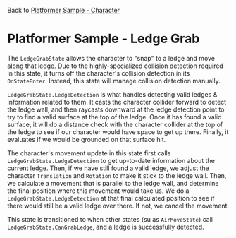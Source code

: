 Back to [Platformer Sample - Character](../character.md)

# Platformer Sample - Ledge Grab

The `LedgeGrabState` allows the character to "snap" to a ledge and move along that ledge. Due to the highly-specialized collision detection required in this state, it turns off the character's collision detection in its `OnStateEnter`. Instead, this state will manage collision detection manually.

`LedgeGrabState.LedgeDetection` is what handles detecting valid ledges & information related to them. It casts the character collider forward to detect the ledge wall, and then raycasts downward at the ledge detection point to try to find a valid surface at the top of the ledge. Once it has found a valid surface, it will do a distance check with the character collider at the top of the ledge to see if our character would have space to get up there. Finally, it evaluates if we would be grounded on that surface hit.

The character's movement update in this state first calls `LedgeGrabState.LedgeDetection` to get up-to-date information about the current ledge. Then, if we have still found a valid ledge, we adjust the character `Translation` and `Rotation` to make it stick to the ledge wall. Then, we calculate a movement that is parallel to the ledge wall, and determine the final position where this movement would take us. We do a `LedgeGrabState.LedgeDetection` at that final calculated position to see if there would still be a valid ledge over there. If not, we cancel the movement.

This state is transitioned to when other states (su as `AirMoveState`) call `LedgeGrabState.CanGrabLedge`, and a ledge is successfully detected.